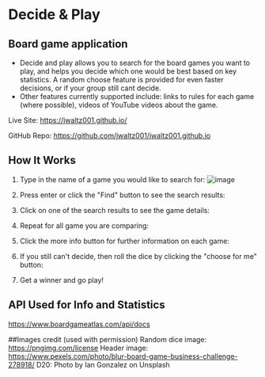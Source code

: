 # Decide & Play
## Board game application

* Decide and play allows you to search for the board games you want to play, and helps you decide which one would be best based on key statistics. A random choose feature is provided for even faster decisions, or if your group still cant decide.
* Other features currently supported include: links to rules for each game (where possible), videos of YouTube videos about the game.

Live Site: https://jwaltz001.github.io/

GitHub Repo: https://github.com/jwaltz001/jwaltz001.github.io

## How It Works
1. Type in the name of a game you would like to search for:
![image](files/Users/jzhang/Desktop/Isolated.png)
2. Press enter or click the "Find" button to see the search results:

3. Click on one of the search results to see the game details:

4. Repeat for all game you are comparing:

5. Click the more info button for further information on each game:

6. If you still can't decide, then roll the dice by clicking the "choose for me" button:

7. Get a winner and go play!

## API Used for Info and Statistics
https://www.boardgameatlas.com/api/docs

##Images credit (used with permission)
Random dice image: https://pngimg.com/license
Header image: https://www.pexels.com/photo/blur-board-game-business-challenge-278918/
D20: Photo by Ian Gonzalez on Unsplash
